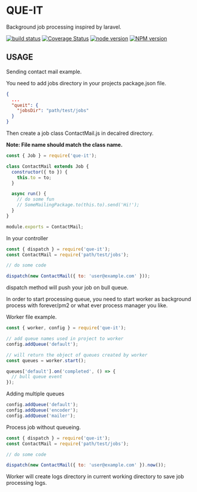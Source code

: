 # QUE-IT

Background job processing inspired by laravel.

[![build status][travis-image]][travis-url]
[![Coverage Status][codecov-img]][codecov-url]
[![node version][node-image]][node-url]
[![NPM version][npm-image]][npm-url]

[travis-image]: https://api.travis-ci.org/bitnbytesio/que-it.svg?branch=master
[travis-url]: https://travis-ci.org/bitnbytesio/que-it?branch=master

[codecov-img]: https://codecov.io/gh/bitnbytesio/que-it/branch/master/graph/badge.svg
[codecov-url]: https://codecov.io/gh/bitnbytesio/que-it

[npm-image]: https://img.shields.io/npm/v/que-it.svg?style=flat-square
[npm-url]: https://www.npmjs.com/package/que-it

[node-image]: https://img.shields.io/badge/node.js-%3E=_8.16-green.svg?style=flat-square
[node-url]: http://nodejs.org/download/

## USAGE

Sending contact mail example.

You need to add jobs directory in your projects package.json file.

```json
{
  ...
  "queit": {
    "jobsDir": "path/test/jobs"
  }
}
```

Then create a job class ContactMail.js in decalred directory.

**Note: File name should match the class name.**

```javascript
const { Job } = require('que-it');

class ContactMail extends Job {
  constructor({ to }) {
    this.to = to;
  }

  async run() {
    // do some fun
    // SomeMailingPackage.to(this.to).send('Hi!');
  }
}

module.exports = ContactMail;
```

In your controller

```javascript
const { dispatch } = require('que-it');
const ContactMail = require('path/test/jobs');

// do some code

dispatch(new ContactMail({ to: 'user@example.com' }));
```

dispatch method will push your job on bull queue.

In order to start processing queue, you need to start worker as background process with forever/pm2 or what ever process manager you like.

Worker file example.

```javascript
const { worker, config } = require('que-it');

// add queue names used in project to worker
config.addQueue('default');

// will return the object of queues created by worker
const queues = worker.start();

queues['default'].on('completed', () => {
  // bull queue event
});
```

 Adding multiple queues

 ```javascript
 config.addQueue('default');
 config.addQueue('encoder');
 config.addQueue('mailer');
 ```

Process job without queueing.

```javascript
const { dispatch } = require('que-it');
const ContactMail = require('path/test/jobs');

// do some code

dispatch(new ContactMail({ to: 'user@example.com' }).now());
```

Worker will create logs directory in current working directory to save job processing logs.
